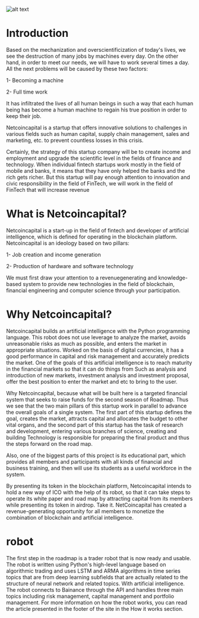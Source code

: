 ![alt text](https://www.netcoincapital.com/assets/images/resources/logo-dark.png)

# Introduction

Based on the mechanization and overscientificization of today's lives, we see the
destruction of many jobs by machines every day.
On the other hand, in order to meet our needs, we
will have to work several times a day. All the
next problems will be caused by these two
factors:

1- Becoming a machine

2- Full time work

It has infiltrated the lives of all human beings in
such a way that each human being has become a
human machine to regain his true position in
order to keep their job.

Netcoincapital is a startup that offers innovative
solutions to challenges in various fields such as
human capital, supply chain management, sales
and marketing, etc. to prevent countless losses in
this crisis.

Certainly, the strategy of this startup company
will be to create income and employment and
upgrade the scientific level in the fields of
finance and technology. When individual fintech startups work mostly in the field of mobile
and banks, it means that they have only helped 
the banks and the rich gets richer. But this startup
will pay enough attention to innovation and civic
responsibility in the field of FinTech, we will
work in the field of FinTech that will increase
revenue

# What is Netcoincapital?

Netcoincapital is a start-up in the field of fintech
and developer of artificial intelligence, which is
defined for operating in the blockchain platform.
Netcoincapital is an ideology based on two
pillars:

1- Job creation and income generation

2- Production of hardware and software
technology

We must first draw your attention to a revenuegenerating and knowledge-based system to
provide new technologies in the field of
blockchain, financial engineering and computer
science through your participation.

# Why Netcoincapital?

Netcoincapital builds an artificial intelligence
with the Python programming language. This
robot does not use leverage to analyze the
market, avoids unreasonable risks as much as
possible, and enters the market in appropriate
situations. Worked on the basis of digital
currencies, it has a good performance in capital
and risk management and accurately predicts the
market. One of the goals of this artificial
intelligence is to reach maturity in the financial
markets so that it can do things from Such as
analysis and introduction of new markets,
investment analysis and investment proposal,
offer the best position to enter the market and etc
to bring to the user.

Why Netcoincapital, because what will be built
here is a targeted financial system that seeks to
raise funds for the second season of Roadmap.
Thus we see that the two main pillars of this
startup work in parallel to advance the overall
goals of a single system. The first part of this
startup defines the goal, creates the market,
attracts capital and allocates the budget to other
vital organs, and the second part of this startup
has the task of research and development,
entering various branches of science, creating 
and building Technology is responsible for
preparing the final product and thus the steps
forward on the road map.

Also, one of the biggest parts of this project is its
educational part, which provides all members
and participants with all kinds of financial and
business training, and then will use its students
as a useful workforce in the system.

By presenting its token in the blockchain
platform, Netcoincapital intends to hold a new
way of ICO with the help of its robot, so that it
can take steps to operate its white paper and road
map by attracting capital from its members while
presenting its token in airdrop. Take it.
NetCoincapital has created a revenue-generating
opportunity for all members to monetize the
combination of blockchain and artificial
intelligence.

# robot
The first step in the roadmap is a trader robot that
is now ready and usable. The robot is written
using Python's high-level language based on
algorithmic trading and uses LSTM and ARMA
algorithms in time series topics that are from 
deep learning subfields that are actually related
to the structure of neural network and related
topics. With artificial intelligence. The robot
connects to Bainance through the API and
handles three main topics including risk
management, capital management and portfolio
management. For more information on how the
robot works, you can read the article presented in
the footer of the site in the How it works section.

